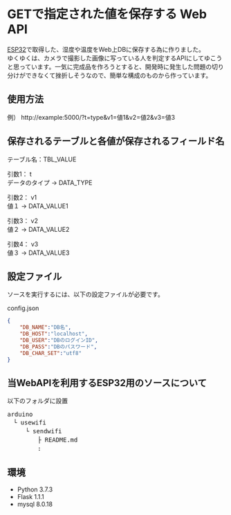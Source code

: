 # GETで指定された値を保存する Web API

[ESP32](https://docs.zerynth.com/latest/official/board.zerynth.nodemcu_esp32/docs/index.html)で取得した、湿度や温度をWeb上DBに保存する為に作りました。  
ゆくゆくは、カメラで撮影した画像に写っている人を判定するAPIにしてゆこうと思っています。一気に完成品を作ろうとすると、開発時に発生した問題の切り分けができなくて挫折しそうなので、簡単な構成のものから作っています。

使用方法
---
例）
http://example:5000/?t=type&v1=値1&v2=値2&v3=値3

保存されるテーブルと各値が保存されるフィールド名
---
テーブル名：TBL_VALUE 

引数1： t  
データのタイプ → DATA_TYPE
 
引数2： v1  
値１ → DATA_VALUE1  
 
引数3： v2  
値２ → DATA_VALUE2  
 
引数4： v3  
値３ → DATA_VALUE3  

設定ファイル
---
ソースを実行するには、以下の設定ファイルが必要です。  
 
config.json  

``` json
{
    "DB_NAME":"DB名",
    "DB_HOST":"localhost",
    "DB_USER":"DBのログインID",
    "DB_PASS":"DBのパスワード",
    "DB_CHAR_SET":"utf8"
}
```

当WebAPIを利用するESP32用のソースについて
---
以下のフォルダに設置
<pre>
arduino  
　└ usewifi  
　　　└ sendwifi
　　　　　├ README.md
　　　　　: 
</pre>

環境
---
+ Python 3.7.3
+ Flask 1.1.1
+ mysql 8.0.18